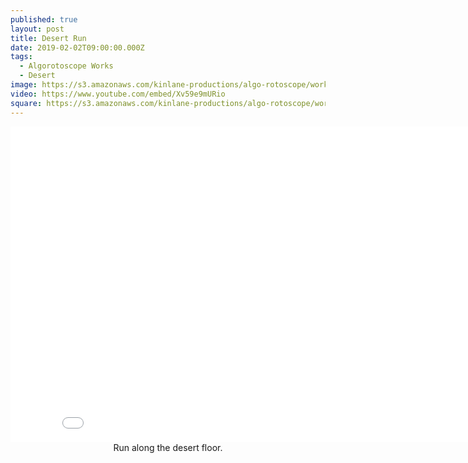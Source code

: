 ```yaml
---
published: true
layout: post
title: Desert Run
date: 2019-02-02T09:00:00.000Z
tags:
  - Algorotoscope Works
  - Desert
image: https://s3.amazonaws.com/kinlane-productions/algo-rotoscope/working/desert-run.jpg
video: https://www.youtube.com/embed/Xv59e9mURio
square: https://s3.amazonaws.com/kinlane-productions/algo-rotoscope/working/desert-run-square.jpg
---
```

<center><iframe width="853" height="505" src="{{ page.video }}" frameborder="0" allowfullscreen></iframe></center>
<center>Run along the desert floor.</center>
